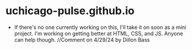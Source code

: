 # uchicago-pulse.github.io

  - If there's no one currently working on this, I'll take it on soon as a mini project. I'm working on getting better at HTML, CSS, and JS. Anyone can help though. //Comment on 4/29/24 by Dillon Bass
